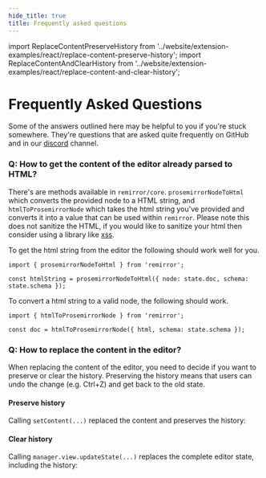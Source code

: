 ```yaml
---
hide_title: true
title: Frequently asked questions
---
```


import ReplaceContentPreserveHistory from '../website/extension-examples/react/replace-content-preserve-history'; import ReplaceContentAndClearHistory from '../website/extension-examples/react/replace-content-and-clear-history';

# Frequently Asked Questions

Some of the answers outlined here may be helpful to you if you're stuck somewhere. They're questions that are asked quite frequently on GitHub and in our [discord](https://remirror.io/chat) channel.

### Q: How to get the content of the editor already parsed to HTML?

There's are methods available in `remirror/core`. `prosemirrorNodeToHtml` which converts the provided node to a HTML string, and `htmlToProsemirrorNode` which takes the html string you've provided and converts it into a value that can be used within `remirror`. Please note this does not sanitize the HTML, if you would like to sanitize your html then consider using a library like [xss](https://github.com/leizongmin/js-xss).

To get the html string from the editor the following should work well for you.

```tsx
import { prosemirrorNodeToHtml } from 'remirror';

const htmlString = prosemirrorNodeToHtml({ node: state.doc, schema: state.schema });
```

To convert a html string to a valid node, the following should work.

```tsx
import { htmlToProsemirrorNode } from 'remirror';

const doc = htmlToProsemirrorNode({ html, schema: state.schema });
```

### Q: How to replace the content in the editor?

When replacing the content of the editor, you need to decide if you want to preserve or clear the history. Preserving the history means that users can undo the change (e.g. Ctrl+Z) and get back to the old state.

#### Preserve history

Calling `setContent(...)` replaced the content and preserves the history:

<ReplaceContentPreserveHistory />

#### Clear history

Calling `manager.view.updateState(...)` replaces the complete editor state, including the history:

<ReplaceContentAndClearHistory />
